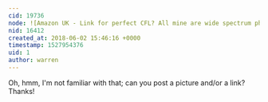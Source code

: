 ```yaml
---
cid: 19736
node: ![Amazon UK - Link for perfect CFL? All mine are wide spectrum phosphor!](../notes/SarahC/05-31-2018/amazon-uk-link-for-perfect-cfl-all-mine-are-wide-spectrum-phosphor)
nid: 16412
created_at: 2018-06-02 15:46:16 +0000
timestamp: 1527954376
uid: 1
author: warren
---
```


Oh, hmm, I'm not familiar with that; can you post a picture and/or a link? Thanks!